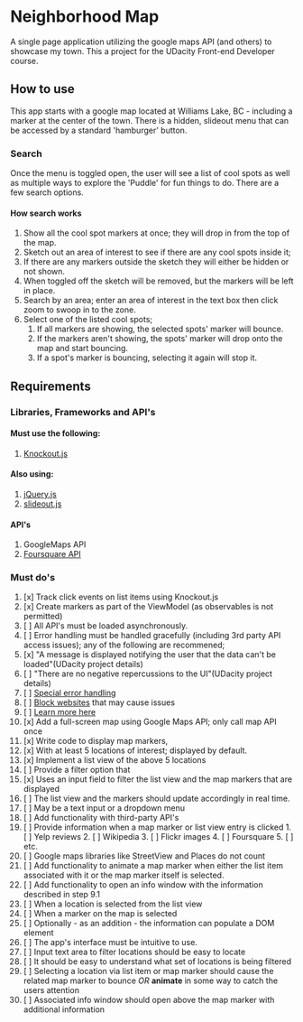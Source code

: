 # Neighborhood Map
A single page application utilizing the google maps API (and others) to showcase my town.  This a project for the UDacity Front-end Developer course.

## How to use
This app starts with a google map located at Williams Lake, BC - including a marker at the center of the town.  There is a hidden, slideout menu that can be accessed by a standard 'hamburger' button.
### Search
Once the menu is toggled open, the user will see a list of cool spots as well as multiple ways to explore the 'Puddle' for fun things to do.  There are a few search options.
#### How search works
1. Show all the cool spot markers at once; they will drop in from the top of the map.  
2. Sketch out an area of interest to see if there are any cool spots inside it;
  1. If there are any markers outside the sketch they will either be hidden or not shown.
  2. When toggled off the sketch will be removed, but the markers will be left in place.
3. Search by an area; enter an area of interest in the text box then click zoom to swoop in to the zone.
4. Select one of the listed cool spots;
    1. If all markers are showing, the selected spots' marker will bounce.
    2. If the markers aren't showing, the spots' marker will drop onto the map and start bouncing.
    3. If a spot's marker is bouncing, selecting it again will stop it.

## Requirements

### Libraries, Frameworks and API's
#### Must use the following:
1. [Knockout.js](http://knockoutjs.com/)

#### Also using:
1. [jQuery.js](https://jquery.com/)
2. [slideout.js](https://github.com/Mango/slideout)

#### API's
1. GoogleMaps API
2. [Foursquare API](https://developer.foursquare.com/start)


### Must do's
1. [x] Track click events on list items using Knockout.js
2. [x] Create markers as part of the ViewModel (as observables is not permitted)
3. [ ] All API's must be loaded asynchronously.
4. [ ] Error handling must be handled gracefully (including 3rd party API access issues); any of the following are recommened;
  1. [x] "A message is displayed notifying the user that the data can't be loaded"(UDacity project details)  
  2. [ ] "There are no negative repercussions to the UI"(UDacity project details)
  3. [ ] [Special error handling](http://api.jquery.com/jquery.ajax/#jqXHR)
  4. [ ] [Block websites](http://www.digitaltrends.com/computing/how-to-block-a-website/) that may cause issues
  5. [ ] [Learn more here](http://ruben.verborgh.org/blog/2012/12/31/asynchronous-error-handling-in-javascript/)
5. [x] Add a full-screen map using Google Maps API; only call map API once
6. [x] Write code to display map markers,
  1. [x] With at least 5 locations of interest; displayed by default.
7. [x] Implement a list view of the above 5 locations  
8. [ ] Provide a filter option that
  1. [x] Uses an input field to filter the list view and the map markers that are displayed
  2. [ ] The list view and the markers should update accordingly in real time.
  3. [ ] May be a text input or a dropdown menu
9. [ ] Add functionality with third-party API's
  1. [ ] Provide information when a map marker or list view entry is clicked
    1. [ ] Yelp reviews
    2. [ ] Wikipedia
    3. [ ] Flickr images
    4. [ ] Foursquare
    5. [ ] etc.
  2. [ ] Google maps libraries like StreetView and Places do not count
10. [ ] Add functionality to animate a map marker when either the list item associated with it or the map marker itself is selected.
11. [ ] Add functionality to open an info window with the information described in step 9.1
  1. [ ] When a location is selected from the list view
  2. [ ] When a marker on the map is selected
  3. [ ] Optionally - as an addition - the information can populate a DOM element
12. [ ] The app's interface must be intuitive to use.
  1. [ ] Input text area to filter locations should be easy to locate
  2. [ ] It should be easy to understand what set of locations is being filtered
  3. [ ] Selecting a location via list item or map marker should cause the related map marker to bounce *OR* **animate** in some way to catch the users attention
  4. [ ] Associated info window should open above the map marker with additional information
